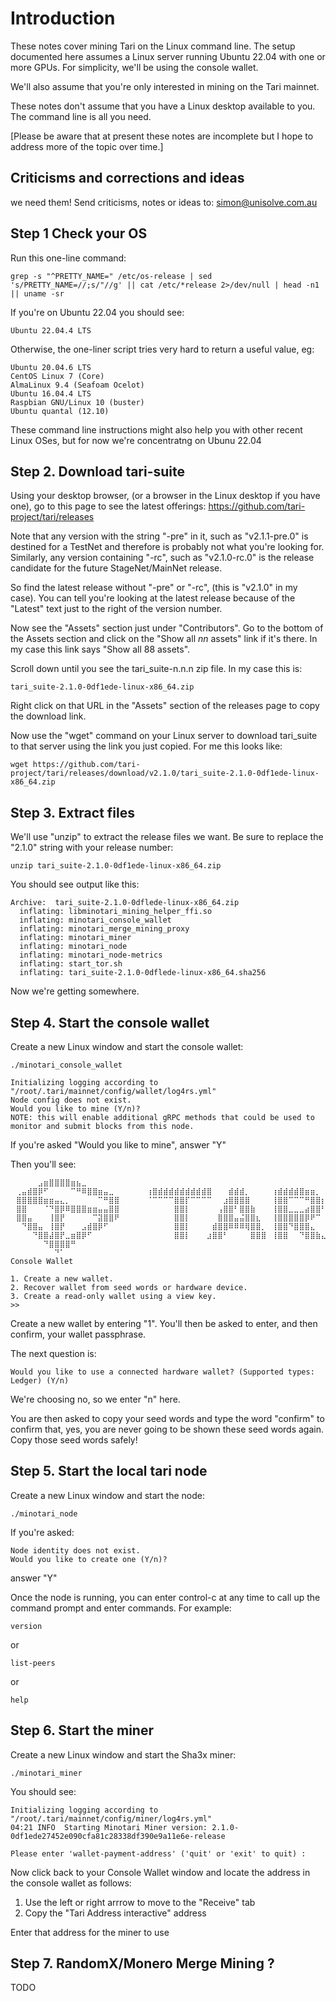 # Introduction
 
These notes cover mining Tari on the Linux command line. The setup documented here assumes 
a Linux server running Ubuntu 22.04 with one or more GPUs. For simplicity, we'll be using 
the console wallet.

We'll also assume that you're only interested in mining on the Tari mainnet. 

These notes don't assume that you have a Linux desktop available to you. The command line 
is all you need.

[Please be aware that at present these notes are incomplete but I hope to address more of 
the topic over time.]

## Criticisms and corrections and ideas

we need them! Send criticisms, notes or ideas to: simon@unisolve.com.au

## Step 1 Check your OS

Run this one-line command:

```console
grep -s "^PRETTY_NAME=" /etc/os-release | sed 's/PRETTY_NAME=//;s/"//g' || cat /etc/*release 2>/dev/null | head -n1 || uname -sr
```

If you're on Ubuntu 22.04 you should see:

```console
Ubuntu 22.04.4 LTS
```

Otherwise, the one-liner script tries very hard to return a useful value, eg: 

```console
Ubuntu 20.04.6 LTS
CentOS Linux 7 (Core)
AlmaLinux 9.4 (Seafoam Ocelot)
Ubuntu 16.04.4 LTS
Raspbian GNU/Linux 10 (buster)
Ubuntu quantal (12.10)
```
  
These command line instructions might also help you with other recent Linux OSes, but for 
now we're concentratng on Ubunu 22.04

## Step 2. Download tari-suite

Using your desktop browser, (or a browser in the Linux desktop if you have one), go to this page 
to see the latest offerings: https://github.com/tari-project/tari/releases

Note that any version with the string "-pre" in it, such as "v2.1.1-pre.0" is destined for a TestNet and
therefore is probably not what you're looking for. Similarly, any version containing "-rc", such as
"v2.1.0-rc.0" is the release candidate for the future StageNet/MainNet release.

So find the latest release without "-pre" or "-rc", (this is "v2.1.0" in my case). You can tell you're 
looking at the latest release because of the "Latest" text just to the right of the version number.

Now see the "Assets" section just under "Contributors". Go to the bottom of the Assets section and click on
the "Show all *nn* assets" link if it's there. In my case this link says "Show all 88 assets".

Scroll down until you see the tari_suite-n.n.n zip file. In my case this is:

```console
tari_suite-2.1.0-0df1ede-linux-x86_64.zip
```

Right click on that URL in the "Assets" section of the releases page to copy the download link.

Now use the "wget" command on your Linux server to download tari_suite to that server using the link you
just copied. For me this looks like:

```console
wget https://github.com/tari-project/tari/releases/download/v2.1.0/tari_suite-2.1.0-0df1ede-linux-x86_64.zip
```

## Step 3. Extract files 

We'll use "unzip" to extract the release files we want. Be sure to replace the "2.1.0" string with your 
release number:

```console
unzip tari_suite-2.1.0-0df1ede-linux-x86_64.zip
```

You should see output like this:

```console
Archive:  tari_suite-2.1.0-0dflede-linux-x86_64.zip
  inflating: libminotari_mining_helper_ffi.so
  inflating: minotari_console_wallet
  inflating: minotari_merge_mining_proxy
  inflating: minotari_miner
  inflating: minotari_node
  inflating: minotari_node-metrics
  inflating: start_tor.sh
  inflating: tari_suite-2.1.0-0dflede-linux-x86_64.sha256
```

Now we're getting somewhere.

## Step 4. Start the console wallet

Create a new Linux window and start the console wallet:

```console
./minotari_console_wallet
```

```console
Initializing logging according to "/root/.tari/mainnet/config/wallet/log4rs.yml"
Node config does not exist.
Would you like to mine (Y/n)?
NOTE: this will enable additional gRPC methods that could be used to monitor and submit blocks from this node.
```

If you're asked "Would you like to mine", answer "Y"

Then you'll see:

```console
⠀⠀⠀⠀⠀⣠⣶⣿⣿⣿⣿⣶⣦⣀
⠀⢀⣤⣾⣿⡿⠋⠀⠀⠀⠀⠉⠛⠿⣿⣿⣶⣤⣀⠀⠀⠀⠀⠀⠀⢰⣿⣾⣾⣾⣾⣾⣾⣾⣾⣾⣿⠀⠀⠀⣾⣾⣾⡀⠀⠀⠀⠀⢰⣾⣾⣾⣾⣿⣶⣶⡀⠀⠀⠀⢸⣾⣿⠀
⠀⣿⣿⣿⣿⣿⣶⣶⣤⣄⡀⠀⠀⠀⠀⠀⠉⠛⣿⣿⠀⠀⠀⠀⠀⠈⠉⠉⠉⠉⣿⣿⡏⠉⠉⠉⠉⠀⠀⣰⣿⣿⣿⣿⠀⠀⠀⠀⢸⣿⣿⠉⠉⠉⠛⣿⣿⡆⠀⠀⢸⣿⣿⠀
⠀⣿⣿⠀⠀⠀⠈⠙⣿⡿⠿⣿⣿⣿⣶⣶⣤⣤⣿⣿⠀⠀⠀⠀⠀⠀⠀⠀⠀⠀⣿⣿⡇⠀⠀⠀⠀⠀⢠⣿⣿⠃⣿⣿⣷⠀⠀⠀⢸⣿⣿⣀⣀⣀⣴⣿⣿⠃⠀⠀⢸⣿⣿⠀
⠀⣿⣿⣤⠀⠀⠀⢸⣿⡟⠀⠀⠀⠀⠀⠉⣽⣿⣿⠟⠀⠀⠀⠀⠀⠀⠀⠀⠀⠀⣿⣿⡇⠀⠀⠀⠀⠀⣿⣿⣿⣤⣬⣿⣿⣆⠀⠀⢸⣿⣿⣿⣿⣿⡿⠟⠉⠀⠀⠀⢸⣿⣿⠀
⠀⠀⠙⣿⣿⣤⠀⢸⣿⡟⠀⠀⠀⣠⣾⣿⡿⠋⠀⠀⠀⠀⠀⠀⠀⠀⠀⠀⠀⠀⣿⣿⡇⠀⠀⠀⠀⣾⣿⣿⠿⠿⠿⢿⣿⣿⡀⠀⢸⣿⣿⠙⣿⣿⣿⣄⠀⠀⠀⠀⢸⣿⣿⠀
⠀⠀⠀⠀⠙⣿⣿⣼⣿⡟⣀⣶⣿⡿⠋⠀⠀⠀⠀⠀⠀⠀⠀⠀⠀⠀⠀⠀⠀⠀⣿⣿⡇⠀⠀⠀⣰⣿⣿⠃⠀⠀⠀⠀⣿⣿⣿⠀⢸⣿⣿⠀⠀⠙⣿⣿⣷⣄⠀⠀⢸⣿⣿⠀
⠀⠀⠀⠀⠀⠀⠙⣿⣿⣿⣿⠛⠀
⠀⠀⠀⠀⠀⠀⠀⠀⠙⠁⠀
Console Wallet

1. Create a new wallet.
2. Recover wallet from seed words or hardware device.
3. Create a read-only wallet using a view key.
>>
```

Create a new wallet by entering "1". You'll then be asked to enter, and then confirm, your wallet passphrase.

The next question is:

```console
Would you like to use a connected hardware wallet? (Supported types: Ledger) (Y/n)
```

We're choosing no, so we enter "n" here.

You are then asked to copy your seed words and type the word "confirm" to confirm that, yes,
you are never going to be shown these seed words again. Copy those seed words safely!

## Step 5. Start the local tari node

Create a new Linux window and start the node:

```console
./minotari_node
```

If you're asked:

```console
Node identity does not exist.
Would you like to create one (Y/n)?
```

answer "Y"

Once the node is running, you can enter control-c at any time to call up the command
prompt and enter commands. For example:

```console
version
```

or

```console
list-peers
```

or 
```console
help
```

## Step 6. Start the miner

Create a new Linux window and start the Sha3x miner:

```console
./minotari_miner
```

You should see:

```console
Initializing logging according to "/root/.tari/mainnet/config/miner/log4rs.yml"
04:21 INFO  Starting Minotari Miner version: 2.1.0-0df1ede27452e090cfa81c28338df390e9a11e6e-release

Please enter 'wallet-payment-address' ('quit' or 'exit' to quit) :
```

Now click back to your Console Wallet window and locate the address in the console wallet as follows:

1. Use the left or right arrrow to move to the "Receive" tab
2. Copy the "Tari Address interactive" address
 
Enter that address for the miner to use 
  
 
## Step 7.  RandomX/Monero Merge Mining ?

TODO
